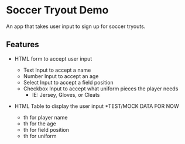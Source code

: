 # Soccer Tryout Demo

An app that takes user input to sign up for soccer tryouts.

## Features

- HTML form to accept user input

  - Text Input to accept a name
  - Number Input to accept an age
  - Select Input to accept a field position
  - Checkbox Input to accept what uniform pieces the player needs
    - IE: Jersey, Gloves, or Cleats

- HTML Table to display the user input \*TEST/MOCK DATA FOR NOW
  - th for player name
  - th for the age
  - th for field position
  - th for uniform
